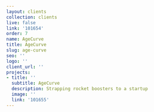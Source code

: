 ```yaml
---
layout: clients
collection: clients
live: false
link: '101654'
order: 7
name: AgeCurve
title: AgeCurve
slug: age-curve
seo: ''
logo: ''
client_url: ''
projects:
- title: ''
  subtitle: AgeCurve
  description: Strapping rocket boosters to a startup
  image: ''
  link: '101655'
---
```


